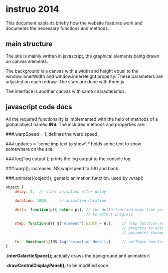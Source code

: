 instruo 2014
============

This document explains briefly how the website features work and documents
the necessary functions and methods.

main structure
--------------
The site is mainly written in javascript, the graphical elements being drawn
on canvas elements.

The background is a canvas with a width and height equal to the
window.innerWidth and window.innerHeight property. These parameters are
adjusted on each redraw. The stars are done with three.js

The interface is another canvas with same characteristics.

javascript code docs
--------------------

All the required functionality is implemented with the help of methods of a
global object named **INS**. The included methods and properties are:

###.warpSpeed = 1;
defines the warp speed.

###.updates = 'some imp text to show';*
holds some text to show somewhere on the site

###.log('log output');
prints the log output to the console log.

###.warp();
increases INS.waprspeed to 100 and back

###.animate({object});
generic animation function. used by .wrap()

```js
object {
    delay: 0,  // start animation after delay

    duration: 1000,     // animation duration

    delta: function(p){ return p;}, // the delta function maps time progress
                                    // to effect progress

    step: function(d){ $('element').width = d;},    // step function maps effect
                                                    // progress to actual attribute
                                                    // parameter change

    fn:  function(){INS.log('animation done');}     // callback function
}
```

**.interGalacticSpace();**
actually draws the background and animates it


**.drawCentralDisplayPanel();**
to be modified soon
